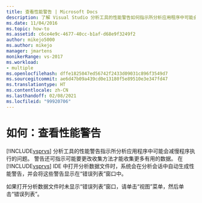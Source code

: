 ```yaml
---
title: 查看性能警告 | Microsoft Docs
description: 了解 Visual Studio 分析工具的性能警告如何指示所分析应用程序中可能会减慢程序执行的问题。
ms.date: 11/04/2016
ms.topic: how-to
ms.assetid: c6ce4e9c-4677-40cc-b1af-d68e9f3249f2
author: mikejo5000
ms.author: mikejo
manager: jmartens
monikerRange: vs-2017
ms.workload:
- multiple
ms.openlocfilehash: dffe1825047ed56742f2433d09031c896f3549d7
ms.sourcegitcommit: ae6d47b09a439cd0e13180f5e89510e3e347fd47
ms.translationtype: HT
ms.contentlocale: zh-CN
ms.lasthandoff: 02/08/2021
ms.locfileid: "99920706"
---
```

# <a name="how-to-view-performance-warnings"></a>如何：查看性能警告
[!INCLUDE[vsprvs](../code-quality/includes/vsprvs_md.md)] 分析工具的性能警告指示所分析应用程序中可能会减慢程序执行的问题。 警告还可指示可能要更改收集方法才能收集更多有用的数据。 在 [!INCLUDE[vsprvs](../code-quality/includes/vsprvs_md.md)] IDE 中打开分析数据文件时，系统会在分析会话中自动生成性能警告，并会将这些警告显示在“错误列表”窗口中。

 如果打开分析数据文件时未显示“错误列表”窗口，请单击“视图”菜单，然后单击“错误列表”。

